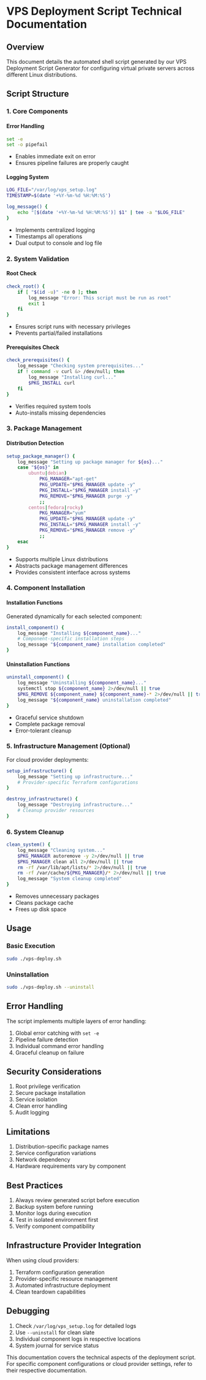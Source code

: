 # VPS Deployment Script Technical Documentation

## Overview
This document details the automated shell script generated by our VPS Deployment Script Generator for configuring virtual private servers across different Linux distributions.

## Script Structure

### 1. Core Components

#### Error Handling
```bash
set -e
set -o pipefail
```
- Enables immediate exit on error
- Ensures pipeline failures are properly caught

#### Logging System
```bash
LOG_FILE="/var/log/vps_setup.log"
TIMESTAMP=$(date '+%Y-%m-%d %H:%M:%S')

log_message() {
    echo "[$(date '+%Y-%m-%d %H:%M:%S')] $1" | tee -a "$LOG_FILE"
}
```
- Implements centralized logging
- Timestamps all operations
- Dual output to console and log file

### 2. System Validation

#### Root Check
```bash
check_root() {
    if [ "$(id -u)" -ne 0 ]; then
        log_message "Error: This script must be run as root"
        exit 1
    fi
}
```
- Ensures script runs with necessary privileges
- Prevents partial/failed installations

#### Prerequisites Check
```bash
check_prerequisites() {
    log_message "Checking system prerequisites..."
    if ! command -v curl &> /dev/null; then
        log_message "Installing curl..."
        $PKG_INSTALL curl
    fi
}
```
- Verifies required system tools
- Auto-installs missing dependencies

### 3. Package Management

#### Distribution Detection
```bash
setup_package_manager() {
    log_message "Setting up package manager for ${os}..."
    case "${os}" in
        ubuntu|debian)
            PKG_MANAGER="apt-get"
            PKG_UPDATE="$PKG_MANAGER update -y"
            PKG_INSTALL="$PKG_MANAGER install -y"
            PKG_REMOVE="$PKG_MANAGER purge -y"
            ;;
        centos|fedora|rocky)
            PKG_MANAGER="yum"
            PKG_UPDATE="$PKG_MANAGER update -y"
            PKG_INSTALL="$PKG_MANAGER install -y"
            PKG_REMOVE="$PKG_MANAGER remove -y"
            ;;
    esac
}
```
- Supports multiple Linux distributions
- Abstracts package management differences
- Provides consistent interface across systems

### 4. Component Installation

#### Installation Functions
Generated dynamically for each selected component:
```bash
install_component() {
    log_message "Installing ${component_name}..."
    # Component-specific installation steps
    log_message "${component_name} installation completed"
}
```

#### Uninstallation Functions
```bash
uninstall_component() {
    log_message "Uninstalling ${component_name}..."
    systemctl stop ${component_name} 2>/dev/null || true
    $PKG_REMOVE ${component_name} ${component_name}-* 2>/dev/null || true
    log_message "${component_name} uninstallation completed"
}
```
- Graceful service shutdown
- Complete package removal
- Error-tolerant cleanup

### 5. Infrastructure Management (Optional)

For cloud provider deployments:
```bash
setup_infrastructure() {
    log_message "Setting up infrastructure..."
    # Provider-specific Terraform configurations
}

destroy_infrastructure() {
    log_message "Destroying infrastructure..."
    # Cleanup provider resources
}
```

### 6. System Cleanup

```bash
clean_system() {
    log_message "Cleaning system..."
    $PKG_MANAGER autoremove -y 2>/dev/null || true
    $PKG_MANAGER clean all 2>/dev/null || true
    rm -rf /var/lib/apt/lists/* 2>/dev/null || true
    rm -rf /var/cache/${PKG_MANAGER}/* 2>/dev/null || true
    log_message "System cleanup completed"
}
```
- Removes unnecessary packages
- Cleans package cache
- Frees up disk space

## Usage

### Basic Execution
```bash
sudo ./vps-deploy.sh
```

### Uninstallation
```bash
sudo ./vps-deploy.sh --uninstall
```

## Error Handling

The script implements multiple layers of error handling:
1. Global error catching with `set -e`
2. Pipeline failure detection
3. Individual command error handling
4. Graceful cleanup on failure

## Security Considerations

1. Root privilege verification
2. Secure package installation
3. Service isolation
4. Clean error handling
5. Audit logging

## Limitations

1. Distribution-specific package names
2. Service configuration variations
3. Network dependency
4. Hardware requirements vary by component

## Best Practices

1. Always review generated script before execution
2. Backup system before running
3. Monitor logs during execution
4. Test in isolated environment first
5. Verify component compatibility

## Infrastructure Provider Integration

When using cloud providers:
1. Terraform configuration generation
2. Provider-specific resource management
3. Automated infrastructure deployment
4. Clean teardown capabilities

## Debugging

1. Check `/var/log/vps_setup.log` for detailed logs
2. Use `--uninstall` for clean slate
3. Individual component logs in respective locations
4. System journal for service status

This documentation covers the technical aspects of the deployment script. For specific component configurations or cloud provider settings, refer to their respective documentation.

